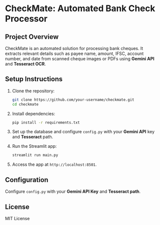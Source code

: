 # CheckMate: Automated Bank Check Processor

## Project Overview

CheckMate is an automated solution for processing bank cheques. It extracts relevant details such as payee name, amount, IFSC, account number, and date from scanned cheque images or PDFs using **Gemini API** and **Tesseract OCR**.

## Setup Instructions

1. Clone the repository:

   ```bash
   git clone https://github.com/your-username/checkmate.git
   cd checkmate
   ```

2. Install dependencies:

   ```bash
   pip install -r requirements.txt
   ```

3. Set up the database and configure `config.py` with your **Gemini API** key and **Tesseract** path.

4. Run the Streamlit app:

   ```bash
   streamlit run main.py
   ```

5. Access the app at `http://localhost:8501`.

## Configuration

Configure `config.py` with your **Gemini API Key** and **Tesseract path**.

## License

MIT License
